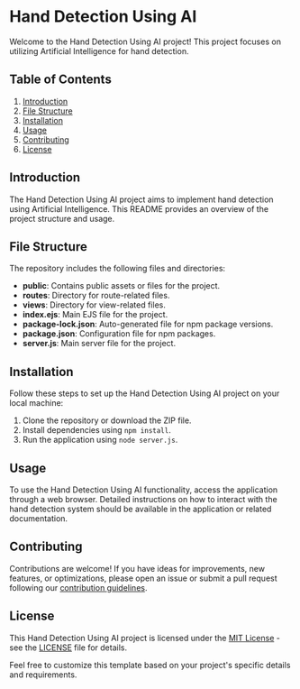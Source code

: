 # Hand Detection Using AI

Welcome to the Hand Detection Using AI project! This project focuses on utilizing Artificial Intelligence for hand detection.

## Table of Contents

1. [Introduction](#introduction)
2. [File Structure](#file-structure)
3. [Installation](#installation)
4. [Usage](#usage)
5. [Contributing](#contributing)
6. [License](#license)

## Introduction

The Hand Detection Using AI project aims to implement hand detection using Artificial Intelligence. This README provides an overview of the project structure and usage.

## File Structure

The repository includes the following files and directories:

- **public**: Contains public assets or files for the project.
- **routes**: Directory for route-related files.
- **views**: Directory for view-related files.
- **index.ejs**: Main EJS file for the project.
- **package-lock.json**: Auto-generated file for npm package versions.
- **package.json**: Configuration file for npm packages.
- **server.js**: Main server file for the project.

## Installation

Follow these steps to set up the Hand Detection Using AI project on your local machine:

1. Clone the repository or download the ZIP file.
2. Install dependencies using `npm install`.
3. Run the application using `node server.js`.

## Usage

To use the Hand Detection Using AI functionality, access the application through a web browser. Detailed instructions on how to interact with the hand detection system should be available in the application or related documentation.

## Contributing

Contributions are welcome! If you have ideas for improvements, new features, or optimizations, please open an issue or submit a pull request following our [contribution guidelines](CONTRIBUTING.md).

## License

This Hand Detection Using AI project is licensed under the [MIT License](LICENSE) - see the [LICENSE](LICENSE) file for details.

Feel free to customize this template based on your project's specific details and requirements.
